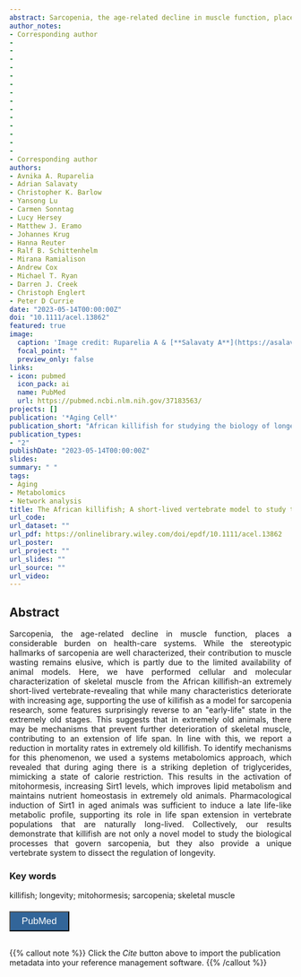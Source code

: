 ```yaml
---
abstract: Sarcopenia, the age-related decline in muscle function, places a considerable burden on health-care systems. While the stereotypic hallmarks of sarcopenia are well characterized, their contribution to muscle wasting remains elusive, which is partly due to the limited availability of animal models. Here, we have performed cellular and molecular characterization of skeletal muscle from the African killifish-an extremely short-lived vertebrate-revealing that while many characteristics deteriorate with increasing age, supporting the use of killifish as a model for sarcopenia research, some features surprisingly reverse to an "early-life" state in the extremely old stages. This suggests that in extremely old animals, there may be mechanisms that prevent further deterioration of skeletal muscle, contributing to an extension of life span. In line with this, we report a reduction in mortality rates in extremely old killifish. To identify mechanisms for this phenomenon, we used a systems metabolomics approach, which revealed that during aging there is a striking depletion of triglycerides, mimicking a state of calorie restriction. This results in the activation of mitohormesis, increasing Sirt1 levels, which improves lipid metabolism and maintains nutrient homeostasis in extremely old animals. Pharmacological induction of Sirt1 in aged animals was sufficient to induce a late life-like metabolic profile, supporting its role in life span extension in vertebrate populations that are naturally long-lived. Collectively, our results demonstrate that killifish are not only a novel model to study the biological processes that govern sarcopenia, but they also provide a unique vertebrate system to dissect the regulation of longevity.
author_notes:
- Corresponding author
- 
- 
- 
- 
- 
- 
- 
- 
- 
- 
- 
- 
- 
- 
- Corresponding author
authors:
- Avnika A. Ruparelia
- Adrian Salavaty
- Christopher K. Barlow
- Yansong Lu
- Carmen Sonntag
- Lucy Hersey
- Matthew J. Eramo
- Johannes Krug
- Hanna Reuter
- Ralf B. Schittenhelm
- Mirana Ramialison
- Andrew Cox
- Michael T. Ryan
- Darren J. Creek
- Christoph Englert
- Peter D Currie
date: "2023-05-14T00:00:00Z"
doi: "10.1111/acel.13862"
featured: true
image:
  caption: 'Image credit: Ruparelia A & [**Salavaty A**](https://asalavaty.com/author/abbas-adrian-salavaty/)'
  focal_point: ""
  preview_only: false
links:
- icon: pubmed
  icon_pack: ai
  name: PubMed
  url: https://pubmed.ncbi.nlm.nih.gov/37183563/
projects: []
publication: '*Aging Cell*'
publication_short: "African killifish for studying the biology of longevity"
publication_types:
- "2"
publishDate: "2023-05-14T00:00:00Z"
slides: 
summary: " "
tags:
- Aging
- Metabolomics
- Network analysis
title: The African killifish; A short-lived vertebrate model to study the biology of sarcopenia and longevity
url_code: 
url_dataset: ""
url_pdf: https://onlinelibrary.wiley.com/doi/epdf/10.1111/acel.13862
url_poster: 
url_project: ""
url_slides: ""
url_source: ""
url_video: 
---
```


## **Abstract**  
<div style="text-align: justify">
Sarcopenia, the age-related decline in muscle function, places a considerable burden on health-care systems. While the stereotypic hallmarks of sarcopenia are well characterized, their contribution to muscle wasting remains elusive, which is partly due to the limited availability of animal models. Here, we have performed cellular and molecular characterization of skeletal muscle from the African killifish-an extremely short-lived vertebrate-revealing that while many characteristics deteriorate with increasing age, supporting the use of killifish as a model for sarcopenia research, some features surprisingly reverse to an "early-life" state in the extremely old stages. This suggests that in extremely old animals, there may be mechanisms that prevent further deterioration of skeletal muscle, contributing to an extension of life span. In line with this, we report a reduction in mortality rates in extremely old killifish. To identify mechanisms for this phenomenon, we used a systems metabolomics approach, which revealed that during aging there is a striking depletion of triglycerides, mimicking a state of calorie restriction. This results in the activation of mitohormesis, increasing Sirt1 levels, which improves lipid metabolism and maintains nutrient homeostasis in extremely old animals. Pharmacological induction of Sirt1 in aged animals was sufficient to induce a late life-like metabolic profile, supporting its role in life span extension in vertebrate populations that are naturally long-lived. Collectively, our results demonstrate that killifish are not only a novel model to study the biological processes that govern sarcopenia, but they also provide a unique vertebrate system to dissect the regulation of longevity.
</div>

### **Key words**
killifish; longevity; mitohormesis; sarcopenia; skeletal muscle

<div style="text-align: left">
<a href="https://pubmed.ncbi.nlm.nih.gov/37183563/" target="_blank">
<button style="background-color:#326599;color:#fff;margin-top:6px;margin-bottom:16px;border-radius:1px;font-size:1.2em;padding:6px 20px; font-family: "GibsonSemibold", "Helvetica Neue", Helvetica, Arial, sans-serif;cursor: pointer; vertical-align: middle; float:none !important;text-shadow:0 1px 1px rgba(0,0,0,0.2)" class="btn"><i class="ai ai-pubmed"></i>
PubMed
</button>
</a>
</div>

{{% callout note %}}
Click the *Cite* button above to import the publication metadata into your reference management software.
{{% /callout %}}
